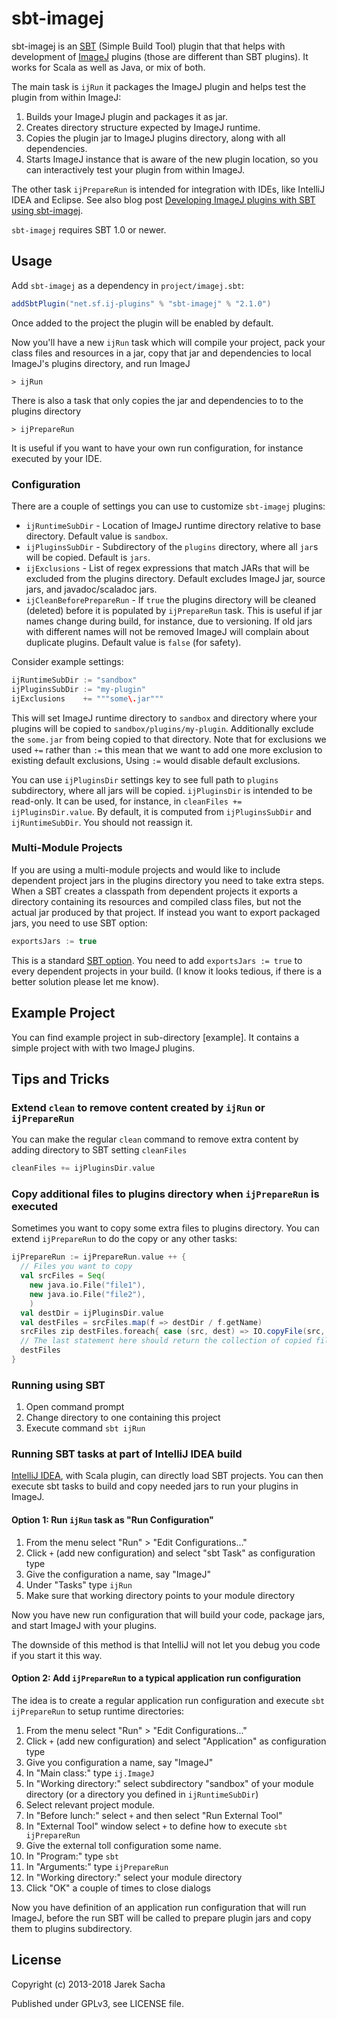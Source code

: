 sbt-imagej
==========

sbt-imagej is an [SBT](http://www.scala-sbt.org/) (Simple Build Tool) plugin that that helps with development of
[ImageJ](http://rsbweb.nih.gov/ij/) plugins (those are different than SBT plugins).
It works for Scala as well as Java, or mix of both.

The main task is `ijRun` it packages the ImageJ plugin and helps test the plugin from within ImageJ:

1. Builds your ImageJ plugin and packages it as jar.
2. Creates directory structure expected by ImageJ runtime.
3. Copies the plugin jar to ImageJ plugins directory, along with all dependencies.
4. Starts ImageJ instance that is aware of the new plugin location,
   so you can interactively test your plugin from within ImageJ.

The other task `ijPrepareRun` is intended for integration with IDEs, like IntelliJ IDEA and Eclipse.
See also blog post [Developing ImageJ plugins with SBT using sbt-imagej](https://codingonthestaircase.wordpress.com/2014/11/23/developing-imagej-plugins-with-sbt-using-sbt-imagej/).

`sbt-imagej` requires SBT 1.0 or newer.

Usage
-----

Add `sbt-imagej` as a dependency in `project/imagej.sbt`:

```scala
addSbtPlugin("net.sf.ij-plugins" % "sbt-imagej" % "2.1.0")
```

Once added to the project the plugin will be enabled by default.

Now you'll have a new `ijRun` task which will compile your project,
pack your class files and resources in a jar, copy that jar and dependencies to local
ImageJ's plugins directory, and run ImageJ

    > ijRun

There is also a task that only copies the jar and dependencies to to the plugins directory

    > ijPrepareRun

It is useful if you want to have your own run configuration, for instance executed by your IDE.

### Configuration

There are a couple of settings you can use to customize `sbt-imagej` plugins:

* `ijRuntimeSubDir` - Location of ImageJ runtime directory relative to base directory.
  Default value is `sandbox`.
* `ijPluginsSubDir` - Subdirectory of the `plugins` directory, where all `jar`s will be copied.
  Default is `jars`.
* `ijExclusions` - List of regex expressions that match JARs that will be excluded from the plugins directory.
  Default excludes ImageJ jar, source jars, and javadoc/scaladoc jars.
* `ijCleanBeforePrepareRun` -  If `true` the plugins directory will be cleaned (deleted) before it
  is populated by `ijPrepareRun` task. This is useful if jar names change during build,
  for instance, due to versioning. If old jars with different names will not be removed ImageJ will
  complain about duplicate plugins. Default value is `false` (for safety).

Consider example settings:

```scala
ijRuntimeSubDir := "sandbox"
ijPluginsSubDir := "my-plugin"
ijExclusions    += """some\.jar"""
```

This will set ImageJ runtime directory to `sandbox` and directory where your plugins will be
copied to `sandbox/plugins/my-plugin`. Additionally exclude the `some.jar` from being
copied to that directory. Note that for exclusions we used `+=` rather than `:=` this mean that
we want to add one more exclusion to existing default exclusions, Using `:=` would disable default
exclusions.

You can use `ijPluginsDir` settings key to see full path to `plugins` subdirectory,
where all jars will be copied. `ijPluginsDir` is intended to be read-only. It can be used,
for instance, in `cleanFiles += ijPluginsDir.value`. By default, it is computed from
`ijPluginsSubDir` and `ijRuntimeSubDir`. You should not reassign it.

### Multi-Module Projects

If you are using a multi-module projects and would like to include dependent project jars in the plugins directory
you need to take extra steps. When a SBT creates a classpath from dependent projects it exports a directory containing its
resources and compiled class files, but not the actual jar produced by that project.
If instead you want to export packaged jars, you need to use SBT option:

```scala
exportsJars := true
```

This is a standard [SBT option](http://www.scala-sbt.org/0.13.0/docs/Howto/package.html).
You need to add `exportsJars := true` to every dependent projects in your build.
(I know it looks tedious, if there is a better solution please let me know).


Example Project
---------------

You can find example project in sub-directory [example]. 
It contains a simple project with with two ImageJ plugins.


Tips and Tricks
---------------

### Extend `clean` to remove content created by `ijRun` or `ijPrepareRun`

You can make the regular `clean` command to remove extra content by adding directory to SBT setting `cleanFiles`

```scala
cleanFiles += ijPluginsDir.value
```

### Copy additional files to plugins directory when `ijPrepareRun` is executed

Sometimes you want to copy some extra files to plugins directory.
You can extend `ijPrepareRun` to do the copy or any other tasks:

```scala
ijPrepareRun := ijPrepareRun.value ++ {
  // Files you want to copy
  val srcFiles = Seq(
    new java.io.File("file1"),
    new java.io.File("file2"),
    )
  val destDir = ijPluginsDir.value
  val destFiles = srcFiles.map(f => destDir / f.getName)
  srcFiles zip destFiles.foreach{ case (src, dest) => IO.copyFile(src, dest) }
  // The last statement here should return the collection of copied files
  destFiles
}
```

### Running using SBT

1. Open command prompt
2. Change directory to one containing this project
3. Execute command `sbt ijRun`

### Running SBT tasks at part of IntelliJ IDEA build

[IntelliJ IDEA](https://www.jetbrains.com/idea/), with Scala plugin, can directly load SBT projects.
You can then execute sbt tasks to build and copy needed jars to run your plugins in ImageJ.

#### Option 1: Run `ijRun` task as "Run Configuration"

1. From the menu select "Run" > "Edit Configurations..."
2. Click `+` (add new configuration) and select "sbt Task" as configuration type
3. Give the configuration a name, say "ImageJ"
4. Under "Tasks" type `ijRun`
5. Make sure that working directory points to your module directory

Now you have new run configuration that will build your code, package jars, and start ImageJ with your plugins.

The downside of this method is that IntelliJ will not let you debug you code if you start it this way.

#### Option 2: Add `ijPrepareRun` to a typical application run configuration

The idea is to create a regular application run configuration and execute `sbt ijPrepareRun` to setup runtime directories:

1. From the menu select "Run" > "Edit Configurations..."
2. Click `+` (add new configuration) and select "Application" as configuration type
3. Give you configuration a name, say "ImageJ"
4. In "Main class:" type `ij.ImageJ`
5. In "Working directory:" select subdirectory "sandbox" of your module directory (or a directory you defined in `ijRuntimeSubDir`)
6. Select relevant project module.
7. In "Before lunch:" select `+` and then select "Run External Tool"
8. In "External Tool" window select `+` to define how to execute `sbt ijPrepareRun`
9. Give the external toll configuration some name.
10. In "Program:" type `sbt`
11. In "Arguments:" type `ijPrepareRun`
12. In "Working directory:" select your module directory
13. Click "OK" a couple of times to close dialogs

Now you have definition of an application run configuration that will run ImageJ, before the run SBT will be called to prepare plugin jars and copy them to plugins subdirectory.

License
-------

Copyright (c) 2013-2018 Jarek Sacha

Published under GPLv3, see LICENSE file.
